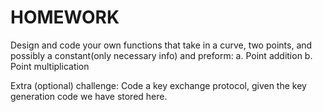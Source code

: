 # HOMEWORK
Design and code your own functions that take in a curve, two points, and possibly a constant(only necessary info) and preform:
    a. Point addition
    b. Point multiplication

Extra (optional) challenge:
Code a key exchange protocol, given the key generation code we have stored here.